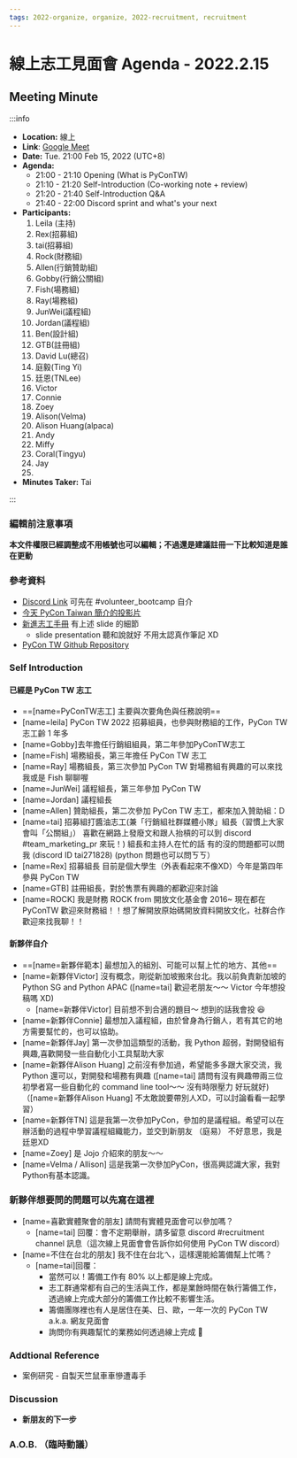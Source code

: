 ```yaml
---
tags: 2022-organize, organize, 2022-recruitment, recruitment
---
```


# 線上志工見面會 Agenda - 2022.2.15
## Meeting Minute
:::info
- **Location:** 線上 
- **Link**: [Google Meet](https://meet.google.com/muk-igcz-fvh)
- **Date:** Tue. 21:00 Feb 15, 2022 (UTC+8)
- **Agenda:**
    - 21:00 - 21:10 Opening (What is PyConTW)
    - 21:10 - 21:20 Self-Introduction (Co-working note + review)
    - 21:20 - 21:40 Self-Introduction Q&A
    - 21:40 - 22:00 Discord sprint and what's your next
- **Participants:**
    1. Leila (主持)
    2. Rex(招募組)
    3. tai(招募組)
    4. Rock(財務組)
    5. Allen(行銷贊助組)
    6. Gobby(行銷公關組)
    7. Fish(場務組)
    8. Ray(場務組)
    9. JunWei(議程組)
    10. Jordan(議程組)
    11. Ben(設計組)
    12. GTB(註冊組)
    13. David Lu(總召)
    14. 庭毅(Ting Yi)
    15. 廷恩(TNLee)
    16. Victor
    17. Connie
    18. Zoey
    19. Alison(Velma)
    20. Alison Huang(alpaca)
    21. Andy
    22. Miffy
    23. Coral(Tingyu)
    24. Jay
    25. 
- **Minutes Taker:** Tai

:::

### 編輯前注意事項
**本文件權限已經調整成不用帳號也可以編輯；不過還是建議註冊一下比較知道是誰在更動**

### 參考資料
- [Discord Link](https://discord.gg/C5kRU6M7DW)  可先在 #volunteer_bootcamp 自介
- [今天 PyCon Taiwan 簡介的投影片](https://hackmd.io/@pycontw/rJqvYI7Du#/)
- [新進志工手冊](https://hackmd.io/noWJ7PvXQHqZ6YQ8offrzg) 有上述 slide 的細節
    - slide presentation 聽和說就好 不用太認真作筆記 XD
- [PyCon TW Github Repository](https://github.com/pycontw)

### Self Introduction
#### 已經是 PyCon TW 志工
- ==[name=PyConTW志工] 主要與次要角色與任務說明==
- [name=leila] PyCon TW 2022 招募組員，也參與財務組的工作，PyCon TW 志工齡 1 年多
- [name=Gobby]去年擔任行銷組組員，第二年參加PyConTW志工
- [name=Fish] 場務組長，第三年擔任 PyCon TW 志工
- [name=Ray] 場務組長，第三次參加 PyCon TW 對場務組有興趣的可以來找我或是 Fish 聊聊喔
- [name=JunWei] 議程組長，第三年參加 PyCon TW
- [name=Jordan] 議程組長
- [name=Allen] 贊助組長，第二次參加 PyCon TW 志工，都來加入贊助組：D
- [name=tai] 招募組打醬油志工(兼「行銷組社群媒體小隊」組長（習慣上大家會叫「公關組」）  喜歡在網路上發廢文和跟人抬槓的可以到 discord #team_marketing_pr 來玩！)  組長和主持人在忙的話    有的沒的問題都可以問我   (discord ID tai271828)  (python 問題也可以問ㄎㄎ）
- [name=Rex] 招募組長 目前是個大學生（外表看起來不像XD）今年是第四年參與 PyCon TW
- [name=GTB] 註冊組長，對於售票有興趣的都歡迎來討論
- [name=ROCK] 我是財務 ROCK from 開放文化基金會 2016~ 現在都在 PyConTW 歡迎來財務組！！想了解開放原始碼開放資料開放文化，社群合作 歡迎來找我聊！！

#### 新夥伴自介
- ==[name=新夥伴範本] 最想加入的組別、可能可以幫上忙的地方、其他==
- [name=新夥伴Victor] 沒有概念，剛從新加坡搬來台北。我以前負責新加坡的 Python SG and Python APAC ([name=tai] 歡迎老朋友～～ Victor 今年想投稿嗎 XD)
    - [name=新夥伴Victor] 目前想不到合適的題目～ 想到的話我會投 :laughing: 
- [name=新夥伴Connie] 最想加入議程組，由於曾身為行銷人，若有其它的地方需要幫忙的，也可以協助。
- [name=新夥伴Jay] 第一次參加這類型的活動，我 Python 超弱，對開發組有興趣,喜歡開發一些自動化小工具幫助大家
- [name=新夥伴Alison Huang] 之前沒有參加過，希望能多多跟大家交流，我 Python 還可以，對開發和場務有興趣 ([name=tai] 請問有沒有興趣帶兩三位初學者寫一些自動化的 command line tool～～ 沒有時限壓力 好玩就好)（[name=新夥伴Alison Huang] 不太敢說要帶別人XD，可以討論看看一起學習）
- [name=新夥伴TN] 這是我第一次參加PyCon，參加的是議程組。希望可以在辦活動的過程中學習議程組織能力，並交到新朋友 （庭易） 不好意思，我是廷恩XD
 - [name=Zoey] 是 Jojo 介紹來的朋友～～
 - [name=Velma / Allison] 這是我第一次參加PyCon，很高興認識大家，我對Python有基本認識。

### 新夥伴想要問的問題可以先寫在這裡
- [name=喜歡實體聚會的朋友] 請問有實體見面會可以參加嗎？
    - [name=tai] 回覆：會不定期舉辦，請多留意 discord #recruitment channel 訊息（這次線上見面會會告訴你如何使用 PyCon TW discord）
- [name=不住在台北的朋友] 我不住在台北ㄟ，這樣還能給籌備幫上忙嗎？
    - [name=tai]回覆：
        - 當然可以！籌備工作有 80% 以上都是線上完成。
        - 志工群通常都有自己的生活與工作，都是業餘時間在執行籌備工作，透過線上完成大部分的籌備工作比較不影響生活。
        - 籌備團隊裡也有人是居住在美、日、歐，一年一次的 PyCon TW a.k.a. 網友見面會
        - 詢問你有興趣幫忙的業務如何透過線上完成 💪




### Addtional Reference
- 案例研究 - 自製天竺鼠車車慘遭毒手


### Discussion
- **新朋友的下一步**


### A.O.B. （臨時動議）




